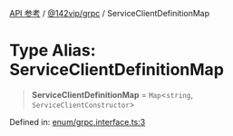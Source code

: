 [API 参考](../wiki/Home) / [@142vip/grpc](../wiki/@142vip.grpc) / ServiceClientDefinitionMap

# Type Alias: ServiceClientDefinitionMap

> **ServiceClientDefinitionMap** = `Map`<`string`, `ServiceClientConstructor`>

Defined in: [enum/grpc.interface.ts:3](https://github.com/142vip/core-x/blob/15d5bc9ef4bece78c0e60bdf074a2d245f625100/packages/grpc/src/enum/grpc.interface.ts#L3)
